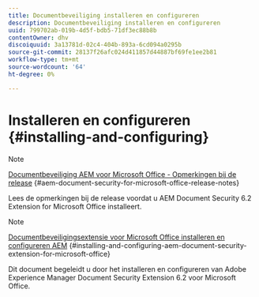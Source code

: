```yaml
---
title: Documentbeveiliging installeren en configureren
description: Documentbeveiliging installeren en configureren
uuid: 799702ab-019b-4d5f-bdb5-71df3ec88b8b
contentOwner: dhv
discoiquuid: 3a13781d-02c4-404b-893a-6cd094a0295b
source-git-commit: 28137f26afc024d411857d44887bf69fe1ee2b81
workflow-type: tm+mt
source-wordcount: '64'
ht-degree: 0%

---
```



# Installeren en configureren {#installing-and-configuring}

>[!NOTE]
>
>[Documentbeveiliging AEM voor Microsoft Office - Opmerkingen bij de release](../document-security-extension-release-notes.md) {#aem-document-security-for-microsoft-office-release-notes}
>
>Lees de opmerkingen bij de release voordat u AEM Document Security 6.2 Extension for Microsoft Office installeert.

>[!NOTE]
>
>[Documentbeveiligingsextensie voor Microsoft Office installeren en configureren AEM](../installing-configuring-aemdsext.md) {#installing-and-configuring-aem-document-security-extension-for-microsoft-office}
>
>Dit document begeleidt u door het installeren en configureren van Adobe Experience Manager Document Security Extension 6.2 voor Microsoft Office.


